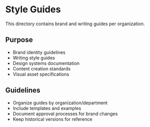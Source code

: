 # Style Guides

This directory contains brand and writing guides per organization.

## Purpose
- Brand identity guidelines
- Writing style guides
- Design systems documentation
- Content creation standards
- Visual asset specifications

## Guidelines
- Organize guides by organization/department
- Include templates and examples
- Document approval processes for brand changes
- Keep historical versions for reference
